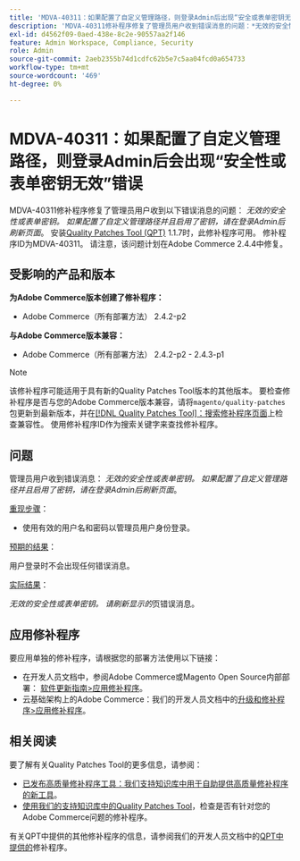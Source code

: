 ```yaml
---
title: 'MDVA-40311：如果配置了自定义管理路径，则登录Admin后出现“安全或表单密钥无效”错误'
description: 'MDVA-40311修补程序修复了管理员用户收到错误消息的问题：*无效的安全性或表单密钥。 如果配置了自定义管理路径并且启用了密钥，请在登录Admin后刷新页面*。 安装[Quality Patches Tool (QPT)](/help/announcements/adobe-commerce-announcements/magento-quality-patches-released-new-tool-to-self-serve-quality-patches.md) 1.1.7后，即可使用此修补程序。 修补程序ID为MDVA-40311。 请注意，该问题计划在Adobe Commerce 2.4.4中修复。'
exl-id: d4562f09-0aed-438e-8c2e-90557aa2f146
feature: Admin Workspace, Compliance, Security
role: Admin
source-git-commit: 2aeb2355b74d1cdfc62b5e7c5aa04fcd0a654733
workflow-type: tm+mt
source-wordcount: '469'
ht-degree: 0%

---
```


# MDVA-40311：如果配置了自定义管理路径，则登录Admin后会出现“安全性或表单密钥无效”错误

MDVA-40311修补程序修复了管理员用户收到以下错误消息的问题： *无效的安全性或表单密钥。 如果配置了自定义管理路径并且启用了密钥，请在登录Admin后刷新页面*。 安装[Quality Patches Tool (QPT)](/help/announcements/adobe-commerce-announcements/magento-quality-patches-released-new-tool-to-self-serve-quality-patches.md) 1.1.7时，此修补程序可用。 修补程序ID为MDVA-40311。 请注意，该问题计划在Adobe Commerce 2.4.4中修复。

## 受影响的产品和版本

**为Adobe Commerce版本创建了修补程序：**

* Adobe Commerce（所有部署方法） 2.4.2-p2

**与Adobe Commerce版本兼容：**

* Adobe Commerce（所有部署方法） 2.4.2-p2 - 2.4.3-p1

>[!NOTE]
>
>该修补程序可能适用于具有新的Quality Patches Tool版本的其他版本。 要检查修补程序是否与您的Adobe Commerce版本兼容，请将`magento/quality-patches`包更新到最新版本，并在[[!DNL Quality Patches Tool]：搜索修补程序页面](https://experienceleague.adobe.com/tools/commerce-quality-patches/index.html?lang=zh-Hans)上检查兼容性。 使用修补程序ID作为搜索关键字来查找修补程序。

## 问题

管理员用户收到错误消息： *无效的安全性或表单密钥。 如果配置了自定义管理路径并且启用了密钥，请在登录Admin后刷新页面*。

<u>重现步骤</u>：

* 使用有效的用户名和密码以管理员用户身份登录。

<u>预期的结果</u>：

用户登录时不会出现任何错误消息。

<u>实际结果</u>：

*无效的安全性或表单密钥。 请刷新显示的*&#x200B;页错误消息。

## 应用修补程序

要应用单独的修补程序，请根据您的部署方法使用以下链接：

* 在开发人员文档中，参阅Adobe Commerce或Magento Open Source内部部署： [软件更新指南>应用修补程序](https://experienceleague.adobe.com/zh-hans/docs/commerce-operations/tools/quality-patches-tool/usage)。
* 云基础架构上的Adobe Commerce：我们的开发人员文档中的[升级和修补程序>应用修补程序](https://experienceleague.adobe.com/zh-hans/docs/commerce-cloud-service/user-guide/develop/upgrade/apply-patches)。

## 相关阅读

要了解有关Quality Patches Tool的更多信息，请参阅：

* [已发布高质量修补程序工具：我们支持知识库中用于自助提供高质量修补程序的新工具](/help/announcements/adobe-commerce-announcements/magento-quality-patches-released-new-tool-to-self-serve-quality-patches.md)。
* [使用我们的支持知识库中的Quality Patches Tool](/help/support-tools/patches-available-in-qpt-tool/check-patch-for-magento-issue-with-magento-quality-patches.md)，检查是否有针对您的Adobe Commerce问题的修补程序。

有关QPT中提供的其他修补程序的信息，请参阅我们的开发人员文档中的[QPT中提供的](https://experienceleague.adobe.com/tools/commerce-quality-patches/index.html?lang=zh-Hans)修补程序。
